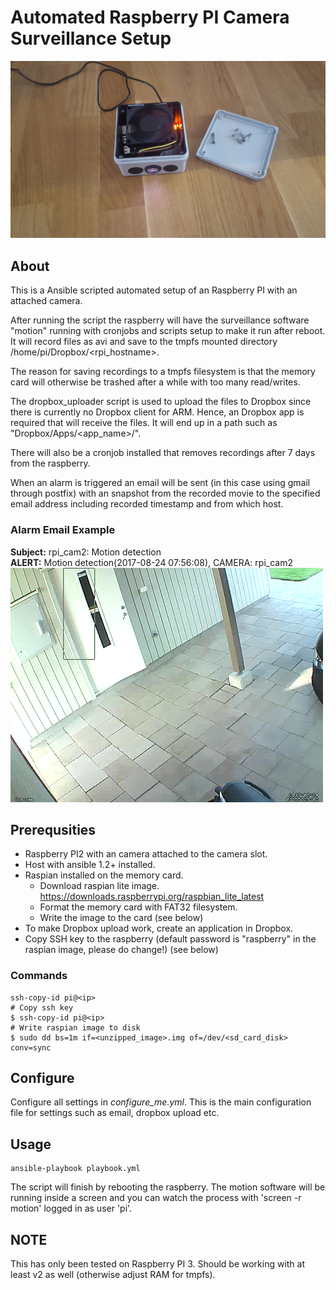 # Automated Raspberry PI Camera Surveillance Setup
![RPI 3 with camera inside relativly-waterproof box with night vision](https://github.com/Lallassu/rpicam/blob/master/camera.jpg)

## About
This is a Ansible scripted automated setup of an Raspberry PI with an attached camera.

After running the script the raspberry will have the surveillance software "motion" running
with cronjobs and scripts setup to make it run after reboot. It will record files as avi and save
to the tmpfs mounted directory /home/pi/Dropbox/<rpi_hostname>.

The reason for saving recordings to a tmpfs filesystem is that the memory card will otherwise be
trashed after a while with too many read/writes.

The dropbox_uploader script is used to upload the files to Dropbox since there is currently no
Dropbox client for ARM. Hence, an Dropbox app is required that will receive the files. It will end up
in a path such as "Dropbox/Apps/<app_name>/<hostname>".

There will also be a cronjob installed that removes recordings after 7 days from the raspberry.

When an alarm is triggered an email will be sent (in this case using gmail through postfix) with an
snapshot from the recorded movie to the specified email address including recorded timestamp and 
from which host.

### Alarm Email Example
**Subject:** rpi_cam2: Motion detection<br>
**ALERT:** Motion detection(2017-08-24 07:56:08), CAMERA: rpi_cam2<br>
![Image Preview](https://github.com/lallassu/rpicam/blob/master/example.png)

## Prerequsities
* Raspberry PI2 with an camera attached to the camera slot.
* Host with ansible 1.2+ installed.
* Raspian installed on the memory card.
    * Download raspian lite image.
       https://downloads.raspberrypi.org/raspbian_lite_latest
    * Format the memory card with FAT32 filesystem.
    * Write the image to the card (see below)
* To make Dropbox upload work, create an application in Dropbox.
* Copy SSH key to the raspberry (default password is "raspberry" in the raspian image, please do change!) (see below)

### Commands
    ssh-copy-id pi@<ip>
    # Copy ssh key
    $ ssh-copy-id pi@<ip>
    # Write raspian image to disk
    $ sudo dd bs=1m if=<unzipped_image>.img of=/dev/<sd_card_disk> conv=sync

## Configure
Configure all settings in *configure_me.yml*. This is the main configuration file for settings such as
email, dropbox upload etc.


## Usage
    ansible-playbook playbook.yml

The script will finish by rebooting the raspberry. The motion software will be running inside a
screen and you can watch the process with 'screen -r motion' logged in as user 'pi'.


## NOTE
This has only been tested on Raspberry PI 3. Should be working with at least v2 as well (otherwise adjust RAM for tmpfs).
